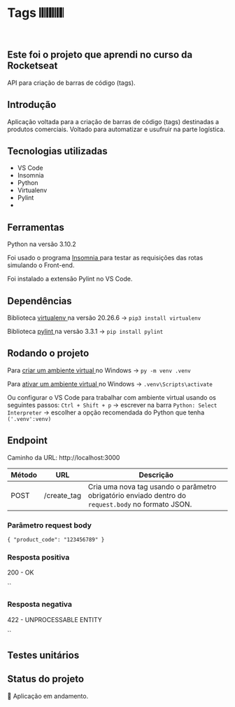 <h1> Tags 𝄃𝄃𝄂𝄂𝄀𝄁𝄃𝄂𝄂𝄃 </h1>
<br>

## Este foi o projeto que aprendi no curso da Rocketseat
API para criação de barras de código (tags).

## Introdução
Aplicação voltada para a criação de barras de código (tags) destinadas a produtos comerciais. Voltado para automatizar e usufruir na parte logística.

## Tecnologias utilizadas
- VS Code
- Insomnia
- Python
- Virtualenv
- Pylint
-  

## Ferramentas
Python na versão 3.10.2

Foi usado o programa <a href="https://insomnia.rest/download" target="_blank" > Insomnia </a> para testar as requisições das rotas simulando o Front-end.

Foi instalado a extensão Pylint no VS Code.


## Dependências
Biblioteca <a href= "https://pypi.org/project/virtualenv/" target="_blank" > virtualenv </a> na versão 20.26.6 → `pip3 install virtualenv`

Biblioteca <a href= "https://pypi.org/project/pylint/" target="_blank" > pylint </a> na versão 3.3.1 → `pip install pylint`


## Rodando o projeto
Para <a href= "https://packaging.python.org/en/latest/guides/installing-using-pip-and-virtual-environments/#" target="_blank" >  criar um ambiente virtual </a> no Windows → `py -m venv .venv`

Para <a href= "https://packaging.python.org/en/latest/guides/installing-using-pip-and-virtual-environments/#" target="_blank" >  ativar um ambiente virtual </a> no Windows → `.venv\Scripts\activate`

Ou configurar o VS Code para trabalhar com ambiente virtual usando os seguintes passos: `Ctrl + Shift + p` → escrever na barra `Python: Select Interpreter` → escolher a opção recomendada do Python que tenha `('.venv':venv)`


## Endpoint
<p> Caminho da URL: http://localhost:3000 </p>

| Método | URL             | Descrição                                                                                             |
| ------ | --------------  | ------------------------------------------------------------------------------------------------------|
| POST   | /create_tag     | Cria uma nova tag usando o parâmetro obrigatório enviado dentro do `request.body` no formato JSON.    |

### Parâmetro request body
`{
	"product_code": "123456789"
}`

### Resposta positiva
200 - OK

``

### Resposta negativa
422 - UNPROCESSABLE ENTITY

``


## Testes unitários



## Status do projeto
:construction: Aplicação em andamento.
